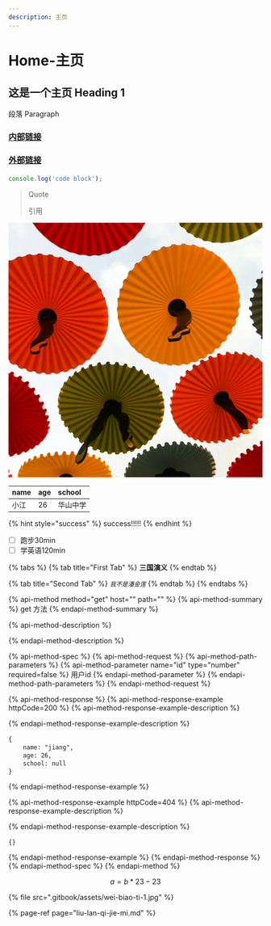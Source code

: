 ```yaml
---
description: 主页
---
```


# Home-主页

## 这是一个主页  Heading 1

段落  Paragraph  

### [内部链接](liu-lan-qi-jie-mi.md#jie-xi-dom-shu-gou-jian)

### [外部链接](https://github.com/Better-Jiang)

```javascript
console.log('code block');
```

> Quote
>
> 引用

![&#x56FE;&#x7247;&#x6807;&#x9898;](.gitbook/assets/wei-biao-ti-1.jpg)

| name | age | school |
| :--- | :--- | :--- |
| 小江 | 26 | 华山中学 |

{% hint style="success" %}
success!!!!!
{% endhint %}

* [ ] 跑步30min
* [ ] 学英语120min

{% tabs %}
{% tab title="First Tab" %}
**三国演义**
{% endtab %}

{% tab title="Second Tab" %}
_`我不是潘金莲`_
{% endtab %}
{% endtabs %}

{% api-method method="get" host="" path="" %}
{% api-method-summary %}
 get 方法
{% endapi-method-summary %}

{% api-method-description %}

{% endapi-method-description %}

{% api-method-spec %}
{% api-method-request %}
{% api-method-path-parameters %}
{% api-method-parameter name="id" type="number" required=false %}
用户id
{% endapi-method-parameter %}
{% endapi-method-path-parameters %}
{% endapi-method-request %}

{% api-method-response %}
{% api-method-response-example httpCode=200 %}
{% api-method-response-example-description %}

{% endapi-method-response-example-description %}

```
{
    name: "jiang",
    age: 26,
    school: null
}
```
{% endapi-method-response-example %}

{% api-method-response-example httpCode=404 %}
{% api-method-response-example-description %}

{% endapi-method-response-example-description %}

```
{}
```
{% endapi-method-response-example %}
{% endapi-method-response %}
{% endapi-method-spec %}
{% endapi-method %}

$$
a = b*23-23
$$

{% file src=".gitbook/assets/wei-biao-ti-1.jpg" %}

{% page-ref page="liu-lan-qi-jie-mi.md" %}



